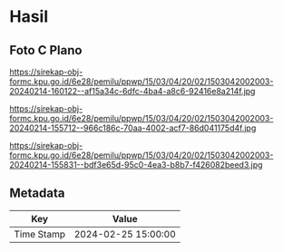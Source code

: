 # Hasil

## Foto C Plano

https://sirekap-obj-formc.kpu.go.id/6e28/pemilu/ppwp/15/03/04/20/02/1503042002003-20240214-160122--af15a34c-6dfc-4ba4-a8c6-92416e8a214f.jpg

https://sirekap-obj-formc.kpu.go.id/6e28/pemilu/ppwp/15/03/04/20/02/1503042002003-20240214-155712--966c186c-70aa-4002-acf7-86d041175d4f.jpg

https://sirekap-obj-formc.kpu.go.id/6e28/pemilu/ppwp/15/03/04/20/02/1503042002003-20240214-155831--bdf3e65d-95c0-4ea3-b8b7-f426082beed3.jpg


## Metadata

| Key        | Value               |
| ---------- | ------------------- |
| Time Stamp | 2024-02-25 15:00:00 |



